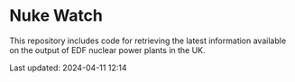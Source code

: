 # Nuke Watch

This repository includes code for retrieving the latest information available on the output of EDF nuclear power plants in the UK.

Last updated: 2024-04-11 12:14